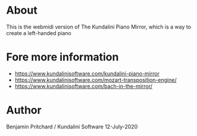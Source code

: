 # About

This is the webmidi version of The Kundalini Piano Mirror, which is a way to create a left-handed piano

# Fore more information

* https://www.kundalinisoftware.com/kundalini-piano-mirror
* https://www.kundalinisoftware.com/mozart-transposition-engine/ 
* https://www.kundalinisoftware.com/bach-in-the-mirror/



# Author

Benjamin Pritchard / Kundalini Software
12-July-2020
